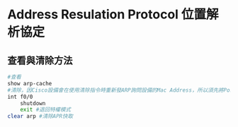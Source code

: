 # Address Resulation Protocol 位置解析協定 #

## 查看與清除方法 ##

```bash
#查看
show arp-cache
#清除，因Cisco設備會在使用清除指令時重新發ARP詢問設備的Mac Address，所以須先將Port關閉，才能夠得到乾淨的ARP Table 
int f0/0
    shutdown 
    exit #退回特權模式
clear arp #清除APR快取
```